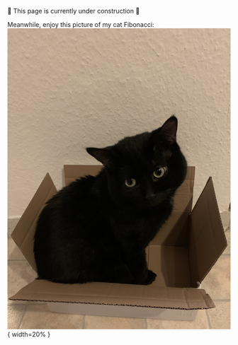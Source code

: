 🚧 This page is currently under construction 🚧

Meanwhile, enjoy this picture of my cat Fibonacci:
![fibo in a box](/rsc/fibo_box.jpg){ width=20% }
